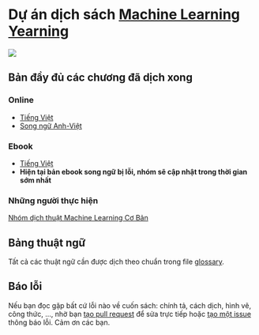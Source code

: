 # Dự án dịch sách [Machine Learning Yearning](https://www.mlyearning.org/)

![](./book_cover.png)

## Bản đầy đủ các chương đã dịch xong

### Online
* [Tiếng Việt](./chapters/book_vn.md)
* [Song ngữ Anh-Việt](./chapters/book_en_vn.md)

### Ebook
* [Tiếng Việt](./chapters/book_mly_with_cover_vn.pdf)
* **Hiện tại bản ebook song ngữ bị lỗi, nhóm sẽ cập nhật trong thời gian sớm nhất**

### Những người thực hiện
[Nhóm dịch thuật Machine Learning Cơ Bản](https://github.com/mlbvn/ml-yearning-vn/graphs/contributors)

## Bảng thuật ngữ
Tất cả các thuật ngữ cần được dịch theo chuẩn trong file [glossary](glossary.md).

## Báo lỗi
Nếu bạn đọc gặp bất cứ lỗi nào về cuốn sách: chính tả, cách dịch, hình vẽ, công thức, ..., nhờ bạn [tạo pull request](https://github.com/mlbvn/ml-yearning-vn/pulls) để sửa trực tiếp hoặc [tạo một issue](https://github.com/mlbvn/ml-yearning-vn/issues) thông báo lỗi. Cảm ơn các bạn.
